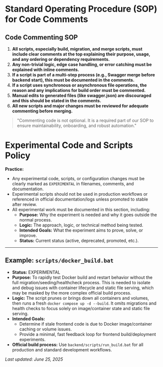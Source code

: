 # Standard Operating Procedure (SOP) for Code Comments

## Code Commenting SOP

1. **All scripts, especially build, migration, and merge scripts, must include clear comments at the top explaining their purpose, usage, and any ordering or dependency requirements.**
2. **Any non-trivial logic, edge case handling, or error catching must be explained with inline comments.**
3. **If a script is part of a multi-step process (e.g., Swagger merge before backend start), this must be documented in the comments.**
4. **If a script uses synchronous or asynchronous file operations, the reason and any implications for build order must be commented.**
5. **Manual edits to generated files (like swagger.json) are discouraged and this should be stated in the comments.**
6. **All new scripts and major changes must be reviewed for adequate commenting before merging.**

> "Commenting code is not optional. It is a required part of our SOP to ensure maintainability, onboarding, and robust automation."

# Experimental Code and Scripts Policy

**Practice:**
- Any experimental code, scripts, or configuration changes must be clearly marked as `EXPERIMENTAL` in filenames, comments, and documentation.
- Experimental scripts should not be used in production workflows or referenced in official documentation/logs unless promoted to stable after review.
- All experimental work must be documented in this section, including:
  - **Purpose:** Why the experiment is needed and why it goes outside the normal process.
  - **Logic:** The approach, logic, or technical method being tested.
  - **Intended Goals:** What the experiment aims to prove, solve, or improve.
  - **Status:** Current status (active, deprecated, promoted, etc.).

---

## Example: `scripts/docker_build.bat`
- **Status:** EXPERIMENTAL
- **Purpose:** To rapidly test Docker build and restart behavior without the full migration/seeding/healthcheck process. This is needed to isolate and debug issues with container lifecycle and static file serving, which may be masked by the more complex official build process.
- **Logic:** The script prunes or brings down all containers and volumes, then runs a fresh `docker compose up -d --build`. It omits migrations and health checks to focus solely on image/container state and static file serving.
- **Intended Goals:**
  - Determine if stale frontend code is due to Docker image/container caching or volume issues.
  - Provide a minimal, fast feedback loop for frontend build/deployment experiments.
- **Official build process:** Use `backend/scripts/run_build.bat` for all production and standard development workflows.

_Last updated: June 25, 2025_
